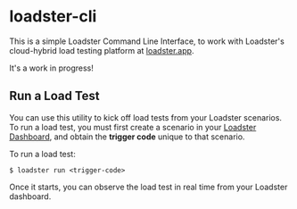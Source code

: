# loadster-cli

This is a simple Loadster Command Line Interface, to work with Loadster's
cloud-hybrid load testing platform at [loadster.app](https://loadster.app).

It's a work in progress!

## Run a Load Test

You can use this utility to kick off load tests from your Loadster
scenarios. To run a load test, you must first create a scenario in
your [Loadster Dashboard](https://loadster.app/dashboard/), and obtain
the **trigger code** unique to that scenario.

To run a load test:

```
$ loadster run <trigger-code>
```

Once it starts, you can observe the load test in real time
from your Loadster dashboard.
